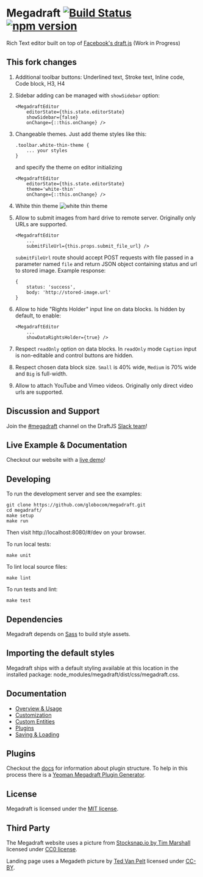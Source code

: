 # Megadraft [![Build Status](https://secure.travis-ci.org/globocom/megadraft.png?branch=master)](https://travis-ci.org/globocom/megadraft) [![npm version](https://img.shields.io/npm/v/megadraft.svg?style=flat)](https://www.npmjs.com/package/megadraft)

Rich Text editor built on top of [Facebook's draft.js](https://github.com/facebook/draft-js) (Work in Progress)

## This fork changes

1. Additional toolbar buttons: Underlined text, Stroke text, Inline code, Code block, H3, H4
2. Sidebar adding can be managed with `showSidebar` option:
    ```
    <MegadraftEditor
        editorState={this.state.editorState}
        showSidebar={false}
        onChange={::this.onChange} />
    ```
3. Changeable themes. Just add theme styles like this:

    ```
    .toolbar.white-thin-theme {
        ... your styles
    }
    ```

    and specify the theme on editor initializing


    ```
    <MegadraftEditor
        editorState={this.state.editorState}
        theme='white-thin'
        onChange={::this.onChange} />
    ```
4. White thin theme
    ![white thin theme](https://i.imgur.com/i6Y4E1H.png)
    
5. Allow to submit images from hard drive to remote server. Originally only URLs are supported.

    ```
    <MegadraftEditor
        ...
        submitFileUrl={this.props.submit_file_url} />
    ```
    
    `submitFileUrl` route should accept POST requests with file passed in a parameter named `file` and return JSON object containing status and url to stored image. Example response: 
    ```
    { 
        status: 'success', 
        body: 'http://stored-image.url'
    }
    ```
6. Allow to hide "Rights Holder" input line on data blocks. Is hidden by default, to enable:
    ```
    <MegadraftEditor
        ...
        showDataRightsHolder={true} />
    ``` 
7. Respect `readOnly` option on data blocks. In `readOnly` mode `Caption` input is non-editable and control buttons are hidden.
8. Respect chosen data block size. `Small` is 40% wide, `Medium` is 70% wide and `Big` is full-width.
9. Allow to attach YouTube and Vimeo videos. Originally only direct video urls are supported.
    

## Discussion and Support

Join the [#megadraft][megadraft-slack] channel on the DraftJS [Slack team][draftjs-slack]!

## Live Example & Documentation

Checkout our website with a [live demo](http://globocom.github.io/megadraft/)!

## Developing

To run the development server and see the examples:

```
git clone https://github.com/globocom/megadraft.git
cd megadraft/
make setup
make run
```

Then visit http://localhost:8080/#/dev on your browser.

To run local tests:

```
make unit
```

To lint local source files:

```
make lint
```

To run tests and lint:

```
make test
```

## Dependencies

Megadraft depends on [Sass](http://sass-lang.com/) to build style assets.


## Importing the default styles

Megadraft ships with a default styling available at this location in the installed package: node_modules/megadraft/dist/css/megadraft.css.


## Documentation

* [Overview & Usage][docs-overview-and-usage]
* [Customization][docs-customization]
* [Custom Entities][docs-custom-entities]
* [Plugins][docs-plugins]
* [Saving & Loading][docs-saving-loading]


## Plugins

Checkout the [docs][docs-plugins] for information about plugin structure.
To help in this process there is a [Yeoman Megadraft Plugin Generator][plugin-generator].


## License

Megadraft is licensed under the [MIT license](LICENSE).


## Third Party

The Megadraft website uses a picture from
[Stocksnap.io by Tim Marshall](https://stocksnap.io/photo/K148YZIFJ3) licensed
under [CC0 license](https://stocksnap.io/license).

Landing page uses a Megadeth picture by [Ted Van Pelt](https://flic.kr/p/7Pr94f)
licensed under [CC-BY](https://creativecommons.org/licenses/by/2.0/).


[plugin-generator]: https://github.com/globocom/generator-megadraft-plugin
[docs-overview-and-usage]: http://globocom.github.io/megadraft/#/docs/overview
[docs-customization]: http://globocom.github.io/megadraft/#/docs/customization
[docs-custom-entities]: http://globocom.github.io/megadraft/#/docs/custom-entities
[docs-plugins]: http://globocom.github.io/megadraft/#/docs/plugins
[docs-saving-loading]: http://globocom.github.io/megadraft/#/docs/saving-loading
[megadraft-slack]: https://draftjs.slack.com/messages/megadraft/
[draftjs-slack]: https://draftjs.herokuapp.com
